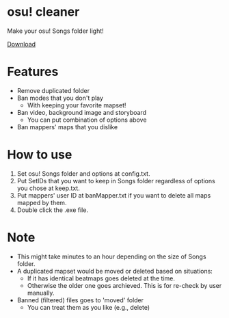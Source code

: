 osu! cleaner
===================================
Make your osu! Songs folder light!

[Download](https://github.com/hndada/osu-cleaner/releases)
# Features
- Remove duplicated folder
- Ban modes that you don't play
    * With keeping your favorite mapset!
- Ban video, background image and storyboard
    * You can put combination of options above
- Ban mappers' maps that you dislike

# How to use
1. Set osu! Songs folder and options at config.txt.
2. Put SetIDs that you want to keep in Songs folder regardless of options you chose at keep.txt.
3. Put mappers' user ID at banMapper.txt if you want to delete all maps mapped by them.
4. Double click the .exe file.

# Note
- This might take minutes to an hour depending on the size of Songs folder.
- A duplicated mapset would be moved or deleted based on situations: 
    * If it has identical beatmaps goes deleted at the time.
    * Otherwise the older one goes archieved. This is for re-check by user manually.
- Banned (filtered) files goes to 'moved' folder
    * You can treat them as you like (e.g., delete)
